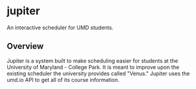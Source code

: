 # jupiter
An interactive scheduler for UMD students.

## Overview
Jupiter is a system built to make scheduling easier for students at the University of Maryland - College Park. It is meant to improve upon the existing scheduler the university provides called "Venus." Jupiter uses the umd.io API to get all of its course information.
